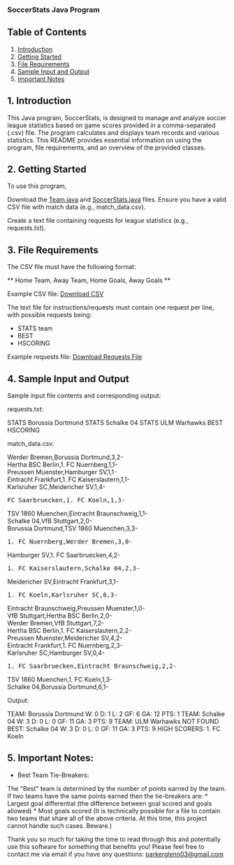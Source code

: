 ### SoccerStats Java Program

## Table of Contents

1. [Introduction](#1-introduction)
2. [Getting Started](#2-getting-started)
3. [File Requirements](#3-file-requirements)
4. [Sample Input and Output](#4-sample-input-and-output)
5. [Important Notes](#5-important-notes)

## 1. Introduction 

This Java program, SoccerStats, is designed to manage and analyze soccer league statistics based on game scores provided in a comma-separated (.csv) file. The program calculates and displays team records and various statistics. This README provides essential information on using the program, file requirements, and an overview of the provided classes.

## 2. Getting Started

To use this program,

Download the [Team.java]() and [SoccerStats.java]() files.
Ensure you have a valid CSV file with match data (e.g., match_data.csv).

Create a text file containing requests for league statistics (e.g., requests.txt).

## 3.  File Requirements

The CSV file must have the following format:

** Home Team, Away Team, Home Goals, Away Goals ** 

Example CSV file: [Download CSV]()

The text file for instructions/requests must contain one request per line, with possible requests being:

* STATS team
* BEST
* HSCORING

Example requests file: [Download Requests File]()


## 4. Sample Input and Output

Sample input file contents and corresponding output:
 
requests.txt:

STATS Borussia Dortmund
STATS Schalke 04
STATS ULM Warhawks
BEST
HSCORING

match_data.csv:

Werder Bremen,Borussia Dortmund,3,2-   
Hertha BSC Berlin,1. FC Nuernberg,1,1-  
Preussen Muenster,Hamburger SV,1,1-  
Eintracht Frankfurt,1. FC Kaiserslautern,1,1-  
Karlsruher SC,Meidericher SV,1,4-  
<pre>FC Saarbruecken,1. FC Koeln,1,3-  </pre>
TSV 1860 Muenchen,Eintracht Braunschweig,1,1-  
Schalke 04,VfB Stuttgart,2,0-  
Borussia Dortmund,TSV 1860 Muenchen,3,3-  
<pre>1. FC Nuernberg,Werder Bremen,3,0- </pre>
Hamburger SV,1. FC Saarbruecken,4,2-  
<pre>1. FC Kaiserslautern,Schalke 04,2,3- </pre>
Meidericher SV,Eintracht Frankfurt,3,1-  
<pre>1. FC Koeln,Karlsruher SC,6,3-  </pre>
Eintracht Braunschweig,Preussen Muenster,1,0-  
VfB Stuttgart,Hertha BSC Berlin,2,0-  
Werder Bremen,VfB Stuttgart,7,2-  
Hertha BSC Berlin,1. FC Kaiserslautern,2,2-  
Preussen Muenster,Meidericher SV,4,2-  
Eintracht Frankfurt,1. FC Nuernberg,2,3-  
Karlsruher SC,Hamburger SV,0,4-  
<pre>1. FC Saarbruecken,Eintracht Braunschweig,2,2-  </pre>
TSV 1860 Muenchen,1. FC Koeln,1,3-  
Schalke 04,Borussia Dortmund,6,1-  


Output:

TEAM: Borussia Dortmund W: 0 D: 1 L: 2 GF: 6 GA: 12 PTS: 1
TEAM: Schalke 04 W: 3 D: 0 L: 0 GF: 11 GA: 3 PTS: 9
TEAM: ULM Warhawks NOT FOUND
BEST: Schalke 04 W: 3 D: 0 L: 0 GF: 11 GA: 3 PTS: 9
HIGH SCORERS: 1. FC Koeln


## 5. Important Notes:

* Best Team Tie-Breakers:

The "Best" team is determined by the number of points earned by the team. If two teams have the same points earned then the tie-breakers are:
        * Largest goal differential (the difference between goal scored and goals allowed)
        * Most goals scored
(It is technically possible for a file to contain two teams that share all of the above criteria. At this time, this project cannot handle such cases. Beware.)

Thank you so much for taking the time to read through this and potentially use this software for something that benefits you! Please feel free to contact me via email if you have any questions: parkerglenn03@gmail.com
